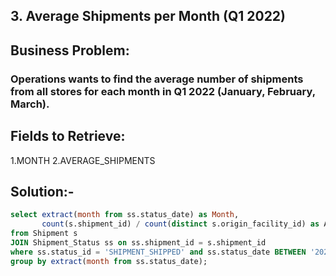 ## 3. Average Shipments per Month (Q1 2022)
## Business Problem:
### Operations wants to find the average number of shipments from all stores for each month in Q1 2022 (January, February, March).

## Fields to Retrieve:

1.MONTH
2.AVERAGE_SHIPMENTS

## Solution:-
```sql
select extract(month from ss.status_date) as Month,
       count(s.shipment_id) / count(distinct s.origin_facility_id) as AverageShipments
from Shipment s 
JOIN Shipment_Status ss on ss.shipment_id = s.shipment_id
where ss.status_id = 'SHIPMENT_SHIPPED' and ss.status_date BETWEEN '2022-01-01' AND '2022-03-31'
group by extract(month from ss.status_date);

```
